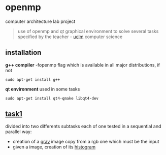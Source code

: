 # openmp
computer architecture lab project 
> use of openmp and qt graphical environment to solve several tasks specified by the teacher - [uclm](https://www.uclm.es/) computer science

## installation
**g++ compiler** -fopenmp flag which is available in all  major distributions, if not
```
sudo apt-get install g++
```
**qt environment** used in some tasks 
```
sudo apt-get install qt4-qmake libqt4-dev
```

## [task1](/reqs/task1.pdf) 
divided into two differents subtasks each of one tested in a sequential and parallel way:
- creation of a [gray][g] image copy from a rgb one which must be the input
- given a image, creation of its [histogram][h]

[g]: https://github.com/jupcan/openmp/tree/master/graya
[h]: https://github.com/jupcan/openmp/tree/master/histogram
